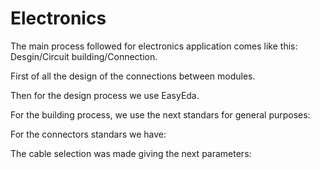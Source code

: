 # Electronics
The main process followed for electronics application comes like this: Desgin/Circuit building/Connection.

First of all the design of the connections between modules.



Then for the design process we use EasyEda.


For the building process, we use the next standars for general purposes:



For the connectors standars we have: 


The cable selection was made giving the next parameters:


